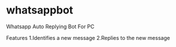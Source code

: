 # whatsappbot

Whatsapp Auto Replying Bot For PC

Features
1.Identifies a new message
2.Replies to the new message
